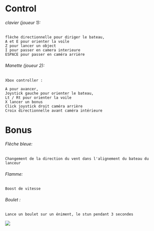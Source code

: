 # Control 


###### clavier (joueur 1):


	flèche directionnelle pour diriger le bateau,
	A et E pour orienter la voile
	Z pour lancer un object
	I pour passer en camera interieure
	ESPACE pour passer en caméra arrière


###### Manette (joueur 2):


	Xbox controller :

	A pour avancer,
	Joystick gauche pour orienter le bateau,
	Lt / Rt pour orienter la voile
	X lancer un bonus
	Click joystick droit caméra arrière
	Croix directionnelle avant caméra intérieure

# Bonus 



###### Flèche bleue:

	Changement de la direction du vent dans l'alignement du bateau du lanceur

###### Flamme:
	
	Boost de vitesse
	
###### Boulet : 

	Lance un boulet sur un éniment, le stun pendant 3 secondes


![]([https://github.com/Your_Repository_Name/Your_GIF_Name.gif](https://gerbe-benjamin.fr/ezgif-3-79b781652d))


